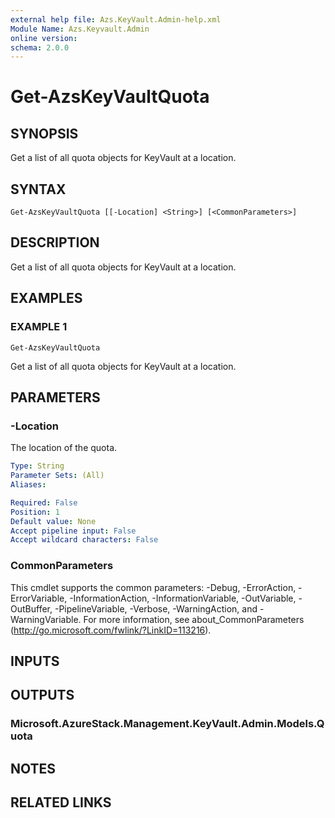 ```yaml
---
external help file: Azs.KeyVault.Admin-help.xml
Module Name: Azs.Keyvault.Admin
online version:
schema: 2.0.0
---
```


# Get-AzsKeyVaultQuota

## SYNOPSIS
Get a list of all quota objects for KeyVault at a location.

## SYNTAX

```
Get-AzsKeyVaultQuota [[-Location] <String>] [<CommonParameters>]
```

## DESCRIPTION
Get a list of all quota objects for KeyVault at a location.

## EXAMPLES

### EXAMPLE 1
```
Get-AzsKeyVaultQuota
```

Get a list of all quota objects for KeyVault at a location.

## PARAMETERS

### -Location
The location of the quota.

```yaml
Type: String
Parameter Sets: (All)
Aliases:

Required: False
Position: 1
Default value: None
Accept pipeline input: False
Accept wildcard characters: False
```

### CommonParameters
This cmdlet supports the common parameters: -Debug, -ErrorAction, -ErrorVariable, -InformationAction, -InformationVariable, -OutVariable, -OutBuffer, -PipelineVariable, -Verbose, -WarningAction, and -WarningVariable. For more information, see about_CommonParameters (<http://go.microsoft.com/fwlink/?LinkID=113216>).

## INPUTS

## OUTPUTS

### Microsoft.AzureStack.Management.KeyVault.Admin.Models.Quota

## NOTES

## RELATED LINKS

